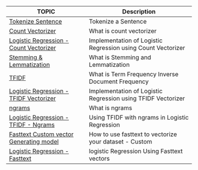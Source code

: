 | TOPIC  | Description |
| ------------- | ------------- |
| [Tokenize Sentence](https://github.com/praveenr2998/Approching_Almost_Any_ML_Prob_Book/blob/main/NLP/tokenize_sentence.py)  |  Tokenize a Sentence  |
| [Count Vectorizer](https://github.com/praveenr2998/Approching_Almost_Any_ML_Prob_Book/blob/main/NLP/count_vectorizer.py)  | What is count vectorizer  |
|  [Logistic Regression - Count Vectorizer](https://github.com/praveenr2998/Approching_Almost_Any_ML_Prob_Book/blob/main/NLP/lr_count_vectorizer.py)  |  Implementation of Logistic Regression using Count Vectorizer  |
| [Stemming & Lemmatization](https://github.com/praveenr2998/Approching_Almost_Any_ML_Prob_Book/blob/main/NLP/stemming_lemmatization.py) | What is Stemming and Lemmatization |
| [TFIDF](https://github.com/praveenr2998/Approching_Almost_Any_ML_Prob_Book/blob/main/NLP/tfidf_vectorizer.py) | What is Term Frequency Inverse Document Frequency |
| [Logistic Regression - TFIDF Vectorizer](https://github.com/praveenr2998/Approching_Almost_Any_ML_Prob_Book/blob/main/NLP/lr_tfidf_vectorizer.py) | Implementation of Logistic Regression using TFIDF Vectorizer |
| [ngrams](https://github.com/praveenr2998/Approching_Almost_Any_ML_Prob_Book/blob/main/NLP/n_grams.py) | What is ngrams |
| [Logistic Regression - TFIDF - Ngrams](https://github.com/praveenr2998/Approching_Almost_Any_ML_Prob_Book/blob/main/NLP/lr_tfidf_ngrams.py) | Using TFIDF with ngrams in Logistic Regression |
| [Fasttext Custom vector Generating model](https://github.com/praveenr2998/Approching_Almost_Any_ML_Prob_Book/blob/main/NLP/fasttext_custom_model/fasttext_vector_generating_model.py) | How to use fasttext to vectorize your dataset - Custom |
| [Logistic Regression - Fasttext](https://github.com/praveenr2998/Approching_Almost_Any_ML_Prob_Book/blob/main/NLP/fasttext_custom_model/lr_fasttext.py) | logistic Regression Using Fasttext vectors |

